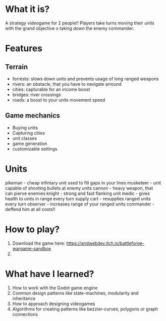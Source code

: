 # What it is?
A strategy videogame for 2 people!! Players take turns moving their units with the grand objective o taking down the enemy commander.



# Features
## Terrain
- forrests: slows down units and prevents usage of long ranged weapons
- rivers: an obstacle, that you have to navigate arround
- cities: capturable for an income boost
- bridges: river crossings 
- roads: a boost to your units movement speed

## Game mechanics
- Buying units
- Capturing cities
- unit classes
- game generation
- customizable settings

# Units
pikeman - cheap infintary unit used to fill gaps in your lines
musketeer - unit capable of shooting bullets at enemy units
cannon - heavy weapon, that can pierve enemies
knight - strong and fast flanking unit
medic - gives health to units in range every turn
supply cart - resupplies ranged units every turn
observer - increases range of your ranged units
commander - deffend him at all costs!!

# How to play?
1. Download the game here: https://andwebdev.itch.io/battleforge-wargame-sandbox
2. 

# What have I learned?
1. How to work with the Godot game engine
2. Common design patterns like state-machines, modularity and inheritance
3. How to approach designing videogames
4. Algorithms for creating patterns like bezzier-curves, polygons or graph connections
